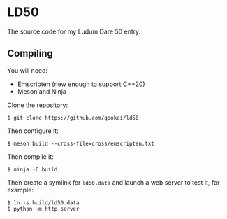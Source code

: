# LD50

The source code for my Ludum Dare 50 entry. 

## Compiling

You will need:
 - Emscripten (new enough to support C++20)
 - Meson and Ninja

Clone the repository:
```
$ git clone https://github.com/qookei/ld50
```

Then configure it:
```
$ meson build --cross-file=cross/emscripten.txt
```

Then compile it:
```
$ ninja -C build
```

Then create a symlink for `ld50.data` and launch a web server to test it, for example:
```
$ ln -s build/ld50.data
$ python -m http.server
```
